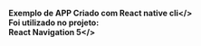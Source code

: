 <b>Exemplo  de APP Criado com React native cli</>
<br>
Foi utilizado no projeto:
<br>
<b>React Navigation 5</>
